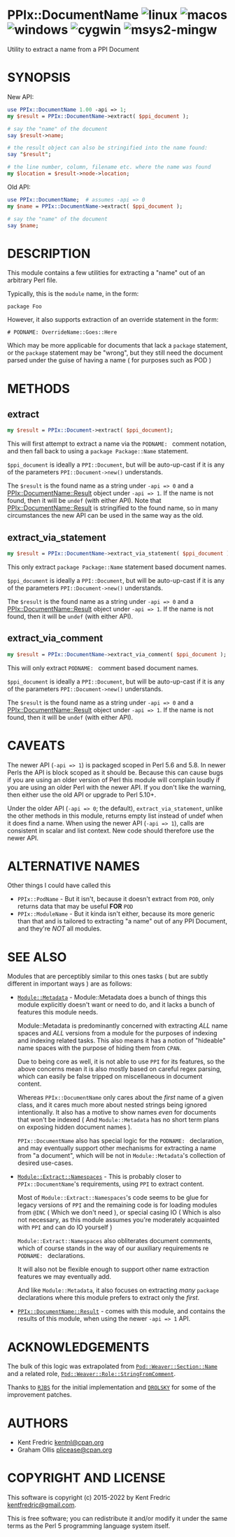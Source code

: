 # PPIx::DocumentName ![linux](https://github.com/uperl/PPIx-DocumentName/workflows/linux/badge.svg) ![macos](https://github.com/uperl/PPIx-DocumentName/workflows/macos/badge.svg) ![windows](https://github.com/uperl/PPIx-DocumentName/workflows/windows/badge.svg) ![cygwin](https://github.com/uperl/PPIx-DocumentName/workflows/cygwin/badge.svg) ![msys2-mingw](https://github.com/uperl/PPIx-DocumentName/workflows/msys2-mingw/badge.svg)

Utility to extract a name from a PPI Document

# SYNOPSIS

New API:

```perl
use PPIx::DocumentName 1.00 -api => 1;
my $result = PPIx::DocumentName->extract( $ppi_document );

# say the "name" of the document
say $result->name;

# the result object can also be stringified into the name found:
say "$result";

# the line number, column, filename etc. where the name was found
my $location = $result->node->location;
```

Old API:

```perl
use PPIx::DocumentName;  # assumes -api => 0
my $name = PPIx::DocumentName->extract( $ppi_document );

# say the "name" of the document
say $name;
```

# DESCRIPTION

This module contains a few utilities for extracting a "name" out of an arbitrary Perl file.

Typically, this is the `module` name, in the form:

```
package Foo
```

However, it also supports extraction of an override statement in the form:

```
# PODNAME: OverrideName::Goes::Here
```

Which may be more applicable for documents that lack a `package` statement, or the `package`
statement may be "wrong", but they still need the document parsed under the guise of having a name
( for purposes such as POD )

# METHODS

## extract

```perl
my $result = PPIx::Document->extract( $ppi_document);
```

This will first attempt to extract a name via the `PODNAME: ` comment notation,
and then fall back to using a `package Package::Name` statement.

`$ppi_document` is ideally a `PPI::Document`, but will be auto-up-cast if it is
any of the parameters `PPI::Document->new()` understands.

The `$result` is the found name as a string under `-api => 0` and a [PPIx::DocumentName::Result](https://metacpan.org/pod/PPIx::DocumentName::Result) object
under `-api => 1`.  If the name is not found, then it will be `undef` (with either API).
Note that [PPIx::DocumentName::Result](https://metacpan.org/pod/PPIx::DocumentName::Result) is stringified to the found name, so in many circumstances
the new API can be used in the same way as the old.

## extract\_via\_statement

```perl
my $result = PPIx::DocumentName->extract_via_statement( $ppi_document );
```

This only extract `package Package::Name` statement based document names.

`$ppi_document` is ideally a `PPI::Document`, but will be auto-up-cast if it is
any of the parameters `PPI::Document->new()` understands.

The `$result` is the found name as a string under `-api => 0` and a [PPIx::DocumentName::Result](https://metacpan.org/pod/PPIx::DocumentName::Result) object
under `-api => 1`.  If the name is not found, then it will be `undef` (with either API).

## extract\_via\_comment

```perl
my $result = PPIx::DocumentName->extract_via_comment( $ppi_document );
```

This will only extract `PODNAME: ` comment based document names.

`$ppi_document` is ideally a `PPI::Document`, but will be auto-up-cast if it is
any of the parameters `PPI::Document->new()` understands.

The `$result` is the found name as a string under `-api => 0` and a [PPIx::DocumentName::Result](https://metacpan.org/pod/PPIx::DocumentName::Result) object
under `-api => 1`.  If the name is not found, then it will be `undef` (with either API).

# CAVEATS

The newer API (`-api => 1`) is packaged scoped in Perl 5.6 and 5.8.  In newer Perls the API is block
scoped as it should be.  Because this can cause bugs if you are using an older version of Perl this module
will complain loudly if you are using an older Perl with the newer API.  If you don't like the warning,
then either use the old API or upgrade to Perl 5.10+.

Under the older API (`-api => 0`; the default), `extract_via_statement`, unlike the other
methods in this module, returns empty list instead of undef when it does find a name.  When
using the newer API (`-api => 1`), calls are consistent in scalar and list context.  New
code should therefore use the newer API.

# ALTERNATIVE NAMES

Other things I could have called this

- `PPIx::PodName` - But it isn't, because it doesn't extract from `POD`, only returns data that may be useful **FOR**
`POD`
- `PPIx::ModuleName` - But it kinda isn't either, because its more generic than that and is tailored to extracting
"a name" out of any PPI Document, and they're _NOT_ all modules.

# SEE ALSO

Modules that are perceptibly similar to this ones tasks ( but are subtly different in important ways ) are as follows:

- [`Module::Metadata`](https://metacpan.org/pod/Module::Metadata) - Module::Metadata does a bunch of things this module explicitly doesn't
want or need to do, and it lacks a bunch of features this module needs.

    Module::Metadata is predominantly concerned with extracting _ALL_ name spaces and _ALL_ versions from a module for the
    purposes of indexing and indexing related tasks. This also means it has a notion of "hideable" name spaces with the purpose
    of hiding them from `CPAN`.

    Due to being core as well, it is not able to use `PPI` for its features, so the above concerns mean it is also mostly
    based on careful regex parsing, which can easily be false tripped on miscellaneous in document content.

    Whereas `PPIx::DocumentName` only cares about the _first_ name of a given class, and it cares much more about nested
    strings being ignored intentionally. It also has a motive to show names _even_ for documents that won't be indexed
    ( And `Module::Metadata` has no short term plans on exposing hidden document names ).

    `PPIx::DocumentName` also has special logic for the `PODNAME: ` declaration, and may eventually support other
    mechanisms for extracting a name from "a document", which will be not in `Module::Metadata`'s collection of desired
    use-cases.

- [`Module::Extract::Namespaces`](https://metacpan.org/pod/Module::Extract::Namespaces) - This is probably closer to
`PPIx::DocumentName`'s requirements, using `PPI` to extract content.

    Most of `Module::Extract::Namespaces`'s code seems to be glue for legacy versions of `PPI` and the remaining
    code is for loading modules from `@INC` ( Which we don't need ), or special casing IO ( Which is also not necessary,
    as this module assumes you're moderately acquainted with `PPI` and can do IO yourself )

    `Module::Extract::Namespaces` also obliterates document comments, which of course stands in the way of our auxiliary
    requirements re `PODNAME: ` declarations.

    It will also not be flexible enough to support other name extraction features we may eventually add.

    And like `Module::Metadata`, it also focuses on extracting _many_ `package` declarations where this module prefers
    to extract only the _first_.

- [`PPIx::DocumentName::Result`](https://metacpan.org/pod/PPIx::DocumentName::Result) - comes with this module, and contains the results of
this module, when using the newer `-api => 1` API.

# ACKNOWLEDGEMENTS

The bulk of this logic was extrapolated from [`Pod::Weaver::Section::Name`](https://metacpan.org/pod/Pod::Weaver::Section::Name)
and a related role, [`Pod::Weaver::Role::StringFromComment`](https://metacpan.org/pod/Pod::Weaver::Role::StringFromComment).

Thanks to [`RJBS`](cpan:///author/RJBS) for the initial implementation and [`DROLSKY`](cpan:///author/DROLSKY) for some of the improvement patches.

# AUTHORS

- Kent Fredric <kentnl@cpan.org>
- Graham Ollis <plicease@cpan.org>

# COPYRIGHT AND LICENSE

This software is copyright (c) 2015-2022 by Kent Fredric <kentfredric@gmail.com>.

This is free software; you can redistribute it and/or modify it under
the same terms as the Perl 5 programming language system itself.
